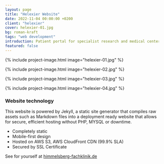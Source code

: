 ```yaml
---
layout: page
title: "Helexier Website"
date: 2022-11-04 00:00:00 +0200
client: "helexier"
cover: helexier-01.jpg
bg: roman-kraft
tags: "web development"
introduction: Patient portal for specialist research and medical center in Germany.
featured: false
---
```


{% include project-image.html image="helexier-01.jpg" %}

{% include project-image.html image="helexier-02.jpg" %}

{% include project-image.html image="helexier-03.jpg" %}

{% include project-image.html image="helexier-04.jpg" %}

### Website technology

This website is powered by Jekyll, a static site generator that compiles raw assets such as Markdown files into a deployment ready website that allows for secure, efficient hosting without PHP, MYSQL or downtime.

- Completely static
- Mobile-first design
- Hosted on AWS S3, AWS CloudFront CDN (99.9% SLA)
- Secured by SSL Certificate

See for yourself at [himmelsberg-fachklinik.de](https://dgji1b335sply.cloudfront.net)
